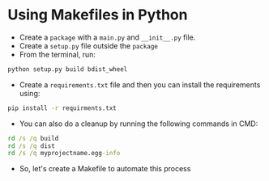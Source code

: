 # Using Makefiles in Python

- Create a ```package``` with a ```main.py``` and ```__init__.py``` file.
- Create a ```setup.py``` file outside the ```package```
- From the terminal, run:
```cmd
python setup.py build bdist_wheel
```
- Create a ```requirements.txt``` file and then you can install the requirements using:
```cmd
pip install -r requirments.txt
```
- You can also do a cleanup by running the following commands in CMD:
```cmd
rd /s /q build
rd /s /q dist
rd /s /q myprojectname.egg-info
```

- So, let's create a Makefile to automate this process
